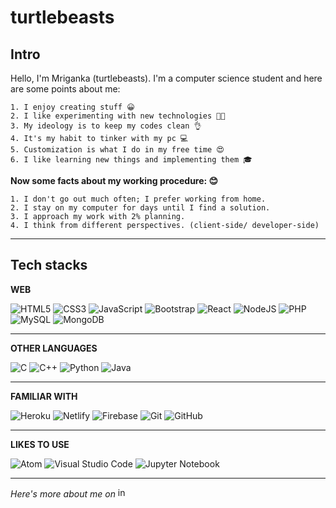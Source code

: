 # turtlebeasts

## Intro

Hello, I'm Mriganka (turtlebeasts). I'm a computer science student and here are some points about me:

    1. I enjoy creating stuff 😀
    2. I like experimenting with new technologies 🧑‍🔬
    3. My ideology is to keep my codes clean 👌
    4. It's my habit to tinker with my pc 💻
    5. Customization is what I do in my free time 😍
    6. I like learning new things and implementing them 🎓

**Now some facts about my working procedure: 😊**
    
    1. I don't go out much often; I prefer working from home.
    2. I stay on my computer for days until I find a solution.
    3. I approach my work with 2% planning.
    4. I think from different perspectives. (client-side/ developer-side)

---

## Tech stacks

**WEB**

![HTML5](https://img.shields.io/badge/html5-%23E34F26.svg?style=for-the-badge&logo=html5&logoColor=white) ![CSS3](https://img.shields.io/badge/css3-%231572B6.svg?style=for-the-badge&logo=css3&logoColor=white) ![JavaScript](https://img.shields.io/badge/javascript-%23323330.svg?style=for-the-badge&logo=javascript&logoColor=%23F7DF1E) ![Bootstrap](https://img.shields.io/badge/bootstrap-%238511FA.svg?style=for-the-badge&logo=bootstrap&logoColor=white) ![React](https://img.shields.io/badge/react-%2320232a.svg?style=for-the-badge&logo=react&logoColor=%2361DAFB) ![NodeJS](https://img.shields.io/badge/node.js-6DA55F?style=for-the-badge&logo=node.js&logoColor=white) ![PHP](https://img.shields.io/badge/php-%23777BB4.svg?style=for-the-badge&logo=php&logoColor=white) ![MySQL](https://img.shields.io/badge/mysql-%2300f.svg?style=for-the-badge&logo=mysql&logoColor=white) ![MongoDB](https://img.shields.io/badge/MongoDB-%234ea94b.svg?style=for-the-badge&logo=mongodb&logoColor=white)

---

**OTHER LANGUAGES**

![C](https://img.shields.io/badge/c-%2300599C.svg?style=for-the-badge&logo=c&logoColor=white) ![C++](https://img.shields.io/badge/c++-%2300599C.svg?style=for-the-badge&logo=c%2B%2B&logoColor=white) ![Python](https://img.shields.io/badge/python-3670A0?style=for-the-badge&logo=python&logoColor=ffdd54) ![Java](https://img.shields.io/badge/java-%23ED8B00.svg?style=for-the-badge&logo=openjdk&logoColor=white)

---

**FAMILIAR WITH**

![Heroku](https://img.shields.io/badge/heroku-%23430098.svg?style=for-the-badge&logo=heroku&logoColor=white) ![Netlify](https://img.shields.io/badge/netlify-%23000000.svg?style=for-the-badge&logo=netlify&logoColor=#00C7B7) ![Firebase](https://img.shields.io/badge/firebase-%23039BE5.svg?style=for-the-badge&logo=firebase) ![Git](https://img.shields.io/badge/git-%23F05033.svg?style=for-the-badge&logo=git&logoColor=white) ![GitHub](https://img.shields.io/badge/github-%23121011.svg?style=for-the-badge&logo=github&logoColor=white)

---

**LIKES TO USE**

![Atom](https://img.shields.io/badge/Atom-%2366595C.svg?style=for-the-badge&logo=atom&logoColor=white) ![Visual Studio Code](https://img.shields.io/badge/Visual%20Studio%20Code-0078d7.svg?style=for-the-badge&logo=visual-studio-code&logoColor=white) ![Jupyter Notebook](https://img.shields.io/badge/jupyter-%23FA0F00.svg?style=for-the-badge&logo=jupyter&logoColor=white)

---

*Here's more about me on* 
[<img src="https://upload.wikimedia.org/wikipedia/commons/thumb/a/a5/Instagram_icon.png/768px-Instagram_icon.png" alt="instagram" width="16"/>](https://www.instagram.com/mrig.anka_/)
